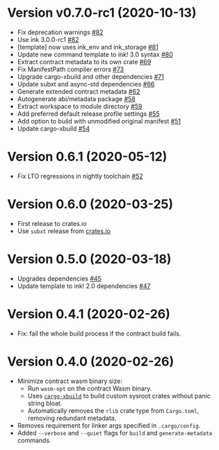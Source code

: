 # Version v0.7.0-rc1 (2020-10-13)

* Fix deprecation warnings [#82](https://github.com/paritytech/cargo-contract/pull/82)
* Use ink 3.0.0-rc1 [#82](https://github.com/paritytech/cargo-contract/pull/82)
* [template] now uses ink_env and ink_storage [#81](https://github.com/paritytech/cargo-contract/pull/81)
* Update new command template to ink! 3.0 syntax [#80](https://github.com/paritytech/cargo-contract/pull/80)
* Extract contract metadata to its own crate [#69](https://github.com/paritytech/cargo-contract/pull/69)
* Fix ManifestPath compiler errors [#73](https://github.com/paritytech/cargo-contract/pull/73)
* Upgrade cargo-xbuild and other dependencies [#71](https://github.com/paritytech/cargo-contract/pull/71)
* Update subxt and async-std dependencies [#66](https://github.com/paritytech/cargo-contract/pull/66)
* Generate extended contract metadata [#62](https://github.com/paritytech/cargo-contract/pull/62)
* Autogenerate abi/metadata package [#58](https://github.com/paritytech/cargo-contract/pull/58)
* Extract workspace to module directory [#59](https://github.com/paritytech/cargo-contract/pull/59)
* Add preferred default release profile settings [#55](https://github.com/paritytech/cargo-contract/pull/55)
* Add option to build with unmodified original manifest [#51](https://github.com/paritytech/cargo-contract/pull/51)
* Update cargo-xbuild [#54](https://github.com/paritytech/cargo-contract/pull/54)

# Version 0.6.1 (2020-05-12)

- Fix LTO regressions in nightly toolchain [#52](https://github.com/paritytech/cargo-contract/pull/52)

# Version 0.6.0 (2020-03-25)

- First release to crates.io
- Use `subxt` release from [crates.io](https://crates.io/crates/substrate-subxt)

# Version 0.5.0 (2020-03-18)

- Upgrades dependencies [#45](https://github.com/paritytech/cargo-contract/pull/45)
- Update template to ink! 2.0 dependencies [#47](https://github.com/paritytech/cargo-contract/pull/47)

# Version 0.4.1 (2020-02-26)

- Fix: fail the whole build process if the contract build fails.

# Version 0.4.0 (2020-02-26)

- Minimize contract wasm binary size:
  - Run `wasm-opt` on the contract Wasm binary.
  - Uses [`cargo-xbuild`](https://github.com/rust-osdev/cargo-xbuild) to build custom sysroot crates without panic string
bloat.
  - Automatically removes the `rlib` crate type from `Cargo.toml`, removing redundant metadata.
- Removes requirement for linker args specified in `.cargo/config`.
- Added `--verbose` and `--quiet` flags for `build` and `generate-metadata` commands.

